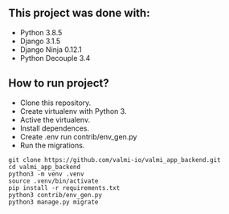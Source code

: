## This project was done with:

* Python 3.8.5
* Django 3.1.5
* Django Ninja 0.12.1
* Python Decouple 3.4

## How to run project?

* Clone this repository.
* Create virtualenv with Python 3.
* Active the virtualenv.
* Install dependences.
* Create .env run contrib/env_gen.py
* Run the migrations.

```
git clone https://github.com/valmi-io/valmi_app_backend.git
cd valmi_app_backend
python3 -m venv .venv
source .venv/bin/activate
pip install -r requirements.txt
python3 contrib/env_gen.py
python3 manage.py migrate
```
